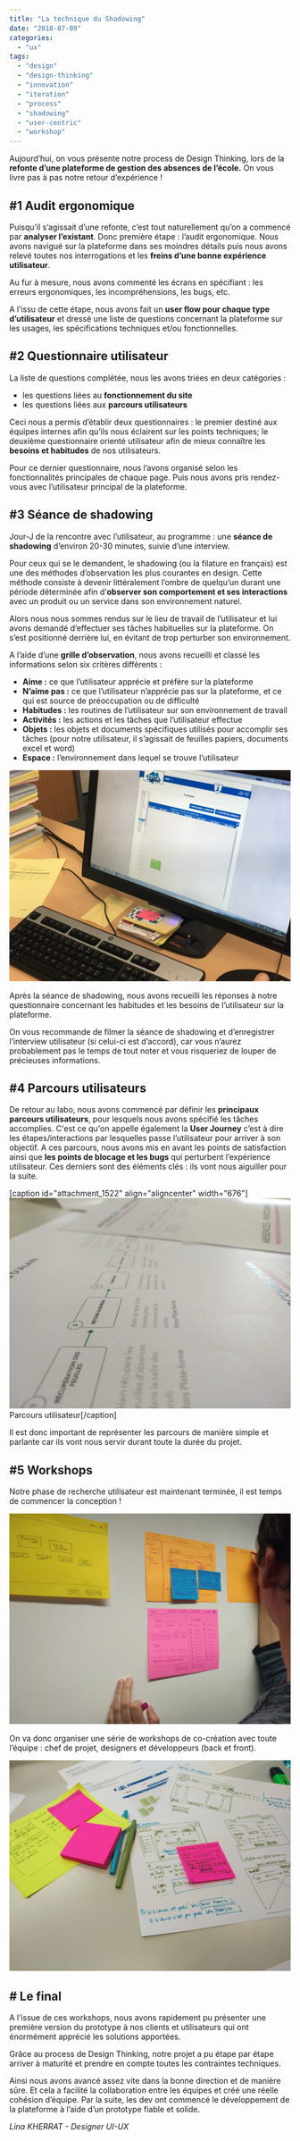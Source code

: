 ```yaml
---
title: "La technique du Shadowing"
date: "2018-07-09"
categories: 
  - "ux"
tags: 
  - "design"
  - "design-thinking"
  - "innovation"
  - "iteration"
  - "process"
  - "shadowing"
  - "user-centric"
  - "workshop"
---
```


Aujourd’hui, on vous présente notre process de Design Thinking, lors de la **refonte d’une plateforme de gestion des absences de l’école.** On vous livre pas à pas notre retour d’expérience !

## #1 Audit ergonomique

Puisqu’il s’agissait d’une refonte, c’est tout naturellement qu’on a commencé par **analyser l’existant**. Donc première étape : l’audit ergonomique. Nous avons navigué sur la plateforme dans ses moindres détails puis nous avons relevé toutes nos interrogations et les **freins d’une bonne expérience utilisateur**.

Au fur à mesure, nous avons commenté les écrans en spécifiant : les erreurs ergonomiques, les incompréhensions, les bugs, etc.

A l’issu de cette étape, nous avons fait un **user flow pour chaque type d’utilisateur** et dressé une liste de questions concernant la plateforme sur les usages, les spécifications techniques et/ou fonctionnelles.

## #2 Questionnaire utilisateur

La liste de questions complétée, nous les avons triées en deux catégories :

- les questions liées au **fonctionnement du site**
- les questions liées aux **parcours utilisateurs**

Ceci nous a permis d’établir deux questionnaires : le premier destiné aux équipes internes afin qu’ils nous éclairent sur les points techniques; le deuxième questionnaire orienté utilisateur afin de mieux connaître les **besoins et habitudes** de nos utilisateurs.

Pour ce dernier questionnaire, nous l’avons organisé selon les fonctionnalités principales de chaque page. Puis nous avons pris rendez-vous avec l’utilisateur principal de la plateforme.

## #3 Séance de shadowing

Jour-J de la rencontre avec l’utilisateur, au programme : une **séance de shadowing** d’environ 20-30 minutes, suivie d’une interview.

Pour ceux qui se le demandent, le shadowing (ou la filature en français) est une des méthodes d’observation les plus courantes en design. Cette méthode consiste à devenir littéralement l’ombre de quelqu’un durant une période déterminée afin d’**observer son comportement et ses interactions** avec un produit ou un service dans son environnement naturel.

Alors nous nous sommes rendus sur le lieu de travail de l’utilisateur et lui avons demandé d’effectuer ses tâches habituelles sur la plateforme. On s’est positionné derrière lui, en évitant de trop perturber son environnement.

A l’aide d’une **grille d’observation**, nous avons recueilli et classé les informations selon six critères différents :

- **Aime :** ce que l’utilisateur apprécie et préfère sur la plateforme
- **N’aime pas :** ce que l’utilisateur n’apprécie pas sur la plateforme, et ce qui est source de préoccupation ou de difficulté
- **Habitudes :** les routines de l’utilisateur sur son environnement de travail
- **Activités :** les actions et les tâches que l’utilisateur effectue
- **Objets :** les objets et documents spécifiques utilisés pour accomplir ses tâches (pour notre utilisateur, il s’agissait de feuilles papiers, documents excel et word)
- **Espace :** l’environnement dans lequel se trouve l’utilisateur

[![](/assets/images/IMG_7148-1024x768.jpg)](/assets/images/IMG_7148.jpg)

Après la séance de shadowing, nous avons recueilli les réponses à notre questionnaire concernant les habitudes et les besoins de l’utilisateur sur la plateforme.

On vous recommande de filmer la séance de shadowing et d’enregistrer l’interview utilisateur (si celui-ci est d’accord), car vous n’aurez probablement pas le temps de tout noter et vous risqueriez de louper de précieuses informations.

## #4 Parcours utilisateurs

De retour au labo, nous avons commencé par définir les **principaux parcours utilisateurs**, pour lesquels nous avons spécifié les tâches accomplies. C'est ce qu'on appelle également la **User Journey** c’est à dire les étapes/interactions par lesquelles passe l’utilisateur pour arriver à son objectif. A ces parcours, nous avons mis en avant les points de satisfaction ainsi que **les points de blocage et les bugs** qui perturbent l’expérience utilisateur. Ces derniers sont des éléments clés : ils vont nous aiguiller pour la suite.

\[caption id="attachment\_1522" align="aligncenter" width="676"\][![](/assets/images/img-userflow-blog-1024x766.jpg)](/assets/images/img-userflow-blog.jpg) Parcours utilisateur\[/caption\]

Il est donc important de représenter les parcours de manière simple et parlante car ils vont nous servir durant toute la durée du projet.

## #5 Workshops

Notre phase de recherche utilisateur est maintenant terminée, il est temps de commencer la conception !

[![](/assets/images/IMG_20180213_154631-1024x766.jpg)](/assets/images/IMG_20180213_154631.jpg)

On va donc organiser une série de workshops de co-création avec toute l’équipe : chef de projet, designers et développeurs (back et front).

[![](/assets/images/IMG_20180213_162608-1024x766.jpg)](/assets/images/IMG_20180213_162608.jpg)

## \# Le final

A l’issue de ces workshops, nous avons rapidement pu présenter une première version du prototype à nos clients et utilisateurs qui ont énormément apprécié les solutions apportées.

Grâce au process de Design Thinking, notre projet a pu étape par étape arriver à maturité et prendre en compte toutes les contraintes techniques.

Ainsi nous avons avancé assez vite dans la bonne direction et de manière sûre. Et cela a facilité la collaboration entre les équipes et créé une réelle cohésion d’équipe. Par la suite, les dev ont commencé le développement de la plateforme à l’aide d’un prototype fiable et solide.

_Lina KHERRAT - Designer UI-UX_
